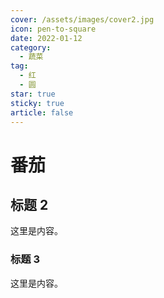 ```yaml
---
cover: /assets/images/cover2.jpg
icon: pen-to-square
date: 2022-01-12
category:
  - 蔬菜
tag:
  - 红
  - 圆
star: true
sticky: true
article: false
---
```


# 番茄

## 标题 2

这里是内容。

### 标题 3

这里是内容。
